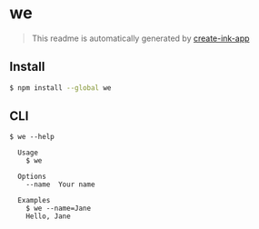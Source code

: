 # we

> This readme is automatically generated by [create-ink-app](https://github.com/vadimdemedes/create-ink-app)


## Install

```bash
$ npm install --global we
```


## CLI

```
$ we --help

  Usage
    $ we

  Options
    --name  Your name

  Examples
    $ we --name=Jane
    Hello, Jane
```

